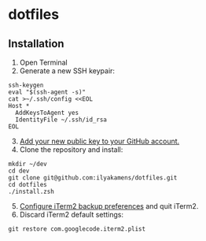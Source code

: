 # dotfiles

## Installation

1. Open Terminal
2. Generate a new SSH keypair:

```
ssh-keygen
eval "$(ssh-agent -s)"
cat >~/.ssh/config <<EOL
Host *
  AddKeysToAgent yes
  IdentityFile ~/.ssh/id_rsa
EOL
```
3. [Add your new public key to your GitHub account.](https://github.com/settings/keys)
4. Clone the repository and install:

```
mkdir ~/dev
cd dev
git clone git@github.com:ilyakamens/dotfiles.git
cd dotfiles
./install.zsh
```

5. [Configure iTerm2 backup preferences](https://gitlab.com/gnachman/iterm2/-/wikis/back-up-preferences) and quit iTerm2.
6. Discard iTerm2 default settings:

```
git restore com.googlecode.iterm2.plist
```
